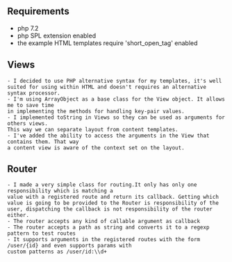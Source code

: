 
## Requirements
* php 7.2
* php SPL extension enabled
* the example HTML templates require 'short_open_tag' enabled

## Views

    - I decided to use PHP alternative syntax for my templates, it's well suited for using within HTML and doesn't requires an alternative syntax processor.
    - I'm using ArrayObject as a base class for the View object. It allows me to save time
    in implementing the methods for handling key-pair values.
    - I implemented toString in Views so they can be used as arguments for others views.
    This way we can separate layout from content templates.
    - I've added the ability to access the arguments in the View that contains them. That way
    a content view is aware of the context set on the layout.

## Router

    - I made a very simple class for routing.It only has only one responsibility which is matching a
    value with a registered route and return its callback. Getting which value is going to be provided to the Router is responsibility of the user, dispatching the callback is not responsibility of the router either.
    - The router accepts any kind of callable argument as callback
    - The router accepts a path as string and converts it to a regexp pattern to test routes
    - It supports arguments in the registered routes with the form /user/{id} and even supports params with
    custom patterns as /user/id:\\d+ 
